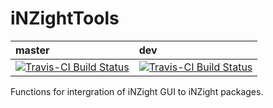 # iNZightTools

|master|dev|
|:---|:---|
| [![Travis-CI Build Status](https://travis-ci.org/iNZightVIT/iNZightTools.svg?branch=master)](https://travis-ci.org/iNZightVIT/iNZightTools)|[![Travis-CI Build Status](https://travis-ci.org/iNZightVIT/iNZightTools.svg?branch=dev)](https://travis-ci.org/iNZightVIT/iNZightTools)|


Functions for intergration of iNZight GUI to iNZight packages.

